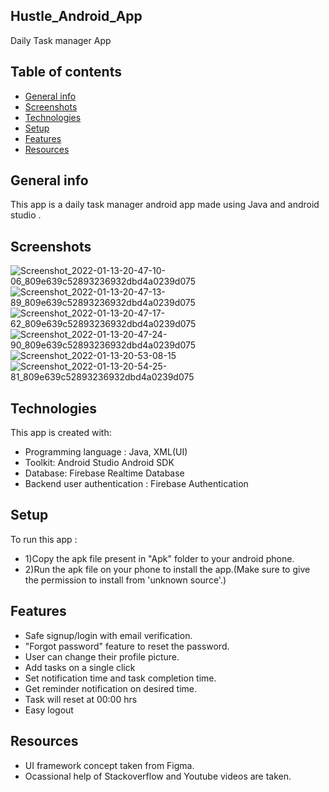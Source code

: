 ## Hustle_Android_App
Daily Task manager App
## Table of contents
* [General info](#general-info)
* [Screenshots](#screenshots)
* [Technologies](#technologies)
* [Setup](#setup)
* [Features](#features)
* [Resources](#resources)
## General info
This app is a daily task manager android app made using Java and android studio .
## Screenshots
![Screenshot_2022-01-13-20-47-10-06_809e639c52893236932dbd4a0239d075](https://user-images.githubusercontent.com/73732542/149359029-9beea868-ef44-484a-a99d-63c9e7ce4140.jpg)
![Screenshot_2022-01-13-20-47-13-89_809e639c52893236932dbd4a0239d075](https://user-images.githubusercontent.com/73732542/149359053-200e524f-295b-464c-a003-7abd52ccf6eb.jpg)
![Screenshot_2022-01-13-20-47-17-62_809e639c52893236932dbd4a0239d075](https://user-images.githubusercontent.com/73732542/149359061-05f9f1fc-ec07-4185-be50-8d4437f272eb.jpg)
![Screenshot_2022-01-13-20-47-24-90_809e639c52893236932dbd4a0239d075](https://user-images.githubusercontent.com/73732542/149359069-33d24387-26c1-478b-b7e8-0d52d24383bd.jpg)
![Screenshot_2022-01-13-20-53-08-15](https://user-images.githubusercontent.com/73732542/149359102-104d6473-47a7-4d63-bef1-0a6cfe3e1545.jpg)
![Screenshot_2022-01-13-20-54-25-81_809e639c52893236932dbd4a0239d075](https://user-images.githubusercontent.com/73732542/149359126-c6357814-bc37-4dd9-ae4c-a95795a6208d.jpg)
## Technologies
This app is created with:
* Programming language :
Java, XML(UI)
* Toolkit:
Android Studio
Android SDK
* Database:
Firebase Realtime Database
* Backend user authentication : Firebase Authentication
## Setup
To run this app :
* 1)Copy the apk file present in "Apk" folder to your android phone.
* 2)Run the apk file on your phone to install the app.(Make sure to give the permission to install from 'unknown source'.)
## Features
* Safe signup/login with email verification.
* "Forgot password" feature to reset the password.
* User can change their profile picture.
* Add tasks on a single click
* Set notification time and task completion time.
* Get reminder notification on desired time.
* Task will reset at 00:00 hrs
* Easy logout 
## Resources
* UI framework concept taken from Figma.
* Ocassional help of Stackoverflow and Youtube videos are taken.
